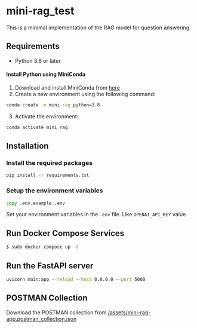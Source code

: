 # mini-rag_test

This is a minimal implementation of the RAG model for question answering.

## Requirements

- Python 3.8 or later

#### Install Python using MiniConda

1. Download and install MiniConda from [here](https://docs.anaconda.com/free/miniconda/#quick-command-line-install)
2. Create a new environment using the following command:

```cmd
conda create -n mini-rag python=3.8
```

3. Activate the environment:

```cmd
conda activate mini_rag
```

## Installation

### Install the required packages

```cmd
pip install -r requirements.txt
```

### Setup the environment variables

```cmd
copy .env.example .env
```

Set your environment variables in the `.env` file. Like `OPENAI_API_KEY` value.

## Run Docker Compose Services

```bash
$ sudo docker compose up -d
```

## Run the FastAPI server

```cmd
uvicorn main:app --reload --host 0.0.0.0 --port 5000
```

## POSTMAN Collection

Download the POSTMAN collection from [/assets/mini-rag-app.postman_collection.json](/assets/mini-rag-app.postman_collection.json)
